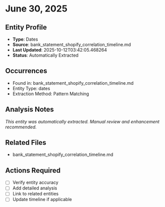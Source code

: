 # June 30, 2025

## Entity Profile
- **Type**: Dates
- **Source**: bank_statement_shopify_correlation_timeline.md
- **Last Updated**: 2025-10-12T03:42:05.468264
- **Status**: Automatically Extracted

## Occurrences
- Found in: bank_statement_shopify_correlation_timeline.md
- Entity Type: dates
- Extraction Method: Pattern Matching

## Analysis Notes
*This entity was automatically extracted. Manual review and enhancement recommended.*

## Related Files
- bank_statement_shopify_correlation_timeline.md

## Actions Required
- [ ] Verify entity accuracy
- [ ] Add detailed analysis
- [ ] Link to related entities
- [ ] Update timeline if applicable
